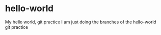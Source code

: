# hello-world
My hello world, git practice
I am just doing the branches of the hello-world git practice
